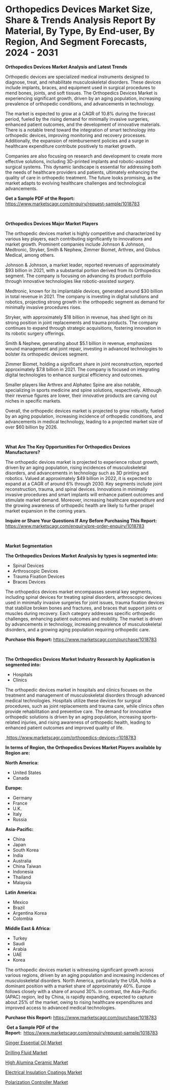 <p><h1>Orthopedics Devices Market Size, Share & Trends Analysis Report By Material, By Type, By End-user, By Region, And Segment Forecasts, 2024 - 2031</h1></p><p><strong>Orthopedics Devices Market Analysis and Latest Trends</strong></p>
<p><p>Orthopedic devices are specialized medical instruments designed to diagnose, treat, and rehabilitate musculoskeletal disorders. These devices include implants, braces, and equipment used in surgical procedures to mend bones, joints, and soft tissues. The Orthopedics Devices Market is experiencing significant growth, driven by an aging population, increasing prevalence of orthopedic conditions, and advancements in technology.</p><p>The market is expected to grow at a CAGR of 10.8% during the forecast period, fueled by the rising demand for minimally invasive surgeries, enhanced patient outcomes, and the development of innovative materials. There is a notable trend toward the integration of smart technology into orthopedic devices, improving monitoring and recovery processes. Additionally, the expansion of reimbursement policies and a surge in healthcare expenditure contribute positively to market growth.</p><p>Companies are also focusing on research and development to create more effective solutions, including 3D-printed implants and robotic-assisted surgical systems. This dynamic landscape is essential for addressing both the needs of healthcare providers and patients, ultimately enhancing the quality of care in orthopedic treatment. The future looks promising, as the market adapts to evolving healthcare challenges and technological advancements.</p></p>
<p><strong>Get a Sample PDF of the Report:&nbsp;</strong> <a href="https://www.marketscagr.com/enquiry/request-sample/1018783">https://www.marketscagr.com/enquiry/request-sample/1018783</a></p>
<p>&nbsp;</p>
<p><strong>Orthopedics Devices Major Market Players</strong></p>
<p><p>The orthopedic devices market is highly competitive and characterized by various key players, each contributing significantly to innovations and market growth. Prominent companies include Johnson & Johnson, Medtronic, Stryker, Smith & Nephew, Zimmer Biomet, Arthrex, and Globus Medical, among others.</p><p>Johnson & Johnson, a market leader, reported revenues of approximately $93 billion in 2021, with a substantial portion derived from its Orthopedics segment. The company is focusing on advancing its product portfolio through innovative technologies like robotic-assisted surgery.</p><p>Medtronic, known for its implantable devices, generated around $30 billion in total revenue in 2021. The company is investing in digital solutions and robotics, projecting strong growth in the orthopedic segment as demand for minimally invasive procedures rises.</p><p>Stryker, with approximately $18 billion in revenue, has shed light on its strong position in joint replacements and trauma products. The company continues to expand through strategic acquisitions, fostering innovation in its robotic surgery offerings.</p><p>Smith & Nephew, generating about $5.1 billion in revenue, emphasizes wound management and joint repair, investing in advanced technologies to bolster its orthopedic devices segment.</p><p>Zimmer Biomet, holding a significant share in joint reconstruction, reported approximately $7.8 billion in 2021. The company is focused on integrating digital technologies to enhance surgical efficiency and outcomes.</p><p>Smaller players like Arthrex and Alphatec Spine are also notable, specializing in sports medicine and spine solutions, respectively. Although their revenue figures are lower, their innovative products are carving out niches in specific markets.</p><p>Overall, the orthopedic devices market is projected to grow robustly, fueled by an aging population, increasing incidence of orthopedic conditions, and advancements in medical technology, leading to a projected market size of over $60 billion by 2026.</p></p>
<p>&nbsp;</p>
<p><strong>What Are The Key Opportunities For Orthopedics Devices Manufacturers?</strong></p>
<p><p>The orthopedic devices market is projected to experience robust growth, driven by an aging population, rising incidences of musculoskeletal disorders, and advancements in technology such as 3D printing and robotics. Valued at approximately $49 billion in 2022, it is expected to expand at a CAGR of around 6% through 2030. Key segments include joint reconstruction, trauma, and spinal devices. Innovations in minimally invasive procedures and smart implants will enhance patient outcomes and stimulate market demand. Moreover, increasing healthcare expenditure and the growing awareness of orthopedic health are likely to further propel market expansion in the coming years.</p></p>
<p><strong>Inquire or Share Your Questions If Any Before Purchasing This Report:</strong> <a href="https://www.marketscagr.com/enquiry/pre-order-enquiry/1018783">https://www.marketscagr.com/enquiry/pre-order-enquiry/1018783</a></p>
<p>&nbsp;</p>
<p><strong>Market Segmentation</strong></p>
<p><strong>The Orthopedics Devices Market Analysis by types is segmented into:</strong></p>
<p><ul><li>Spinal Devices</li><li>Arthroscopic Devices</li><li>Trauma Fixation Devices</li><li>Braces Devices</li></ul></p>
<p><p>The orthopedics devices market encompasses several key segments, including spinal devices for treating spinal disorders, arthroscopic devices used in minimally invasive surgeries for joint issues, trauma fixation devices that stabilize broken bones and fractures, and braces that support joints or muscles during recovery. Each category addresses specific orthopedic challenges, enhancing patient outcomes and mobility. The market is driven by advancements in technology, increasing prevalence of musculoskeletal disorders, and a growing aging population requiring orthopedic care.</p></p>
<p><strong>Purchase this Report:&nbsp;</strong><a href="https://www.marketscagr.com/purchase/1018783">https://www.marketscagr.com/purchase/1018783</a></p>
<p>&nbsp;</p>
<p><strong>The Orthopedics Devices Market Industry Research by Application is segmented into:</strong></p>
<p><ul><li>Hospitals</li><li>Clinics</li></ul></p>
<p><p>The orthopedic devices market in hospitals and clinics focuses on the treatment and management of musculoskeletal disorders through advanced medical technologies. Hospitals utilize these devices for surgical procedures, such as joint replacements and trauma care, while clinics often provide rehabilitation and preventive care. The demand for innovative orthopedic solutions is driven by an aging population, increasing sports-related injuries, and rising awareness of orthopedic health, leading to enhanced patient outcomes and improved quality of life.</p></p>
<p><a href="https://www.marketscagr.com/orthopedics-devices-r1018783">&nbsp;https://www.marketscagr.com/orthopedics-devices-r1018783</a></p>
<p><strong>In terms of Region, the Orthopedics Devices Market Players available by Region are:</strong></p>
<p>
    <p> <strong> North America: </strong>
        <ul>
            <li>United States</li>
            <li>Canada</li>
        </ul>
        </p> 
    <p> <strong> Europe: </strong>
        <ul>
            <li>Germany</li>
            <li>France</li>
            <li>U.K.</li>
            <li>Italy</li>
            <li>Russia</li>
        </ul>
        </p> 
    <p> <strong> Asia-Pacific: </strong>
        <ul>
            <li>China</li>
            <li>Japan</li>
            <li>South Korea</li>
            <li>India</li>
            <li>Australia</li>
            <li>China Taiwan</li>
            <li>Indonesia</li>
            <li>Thailand</li>
            <li>Malaysia</li>
        </ul>
        </p> 
    <p> <strong> Latin America: </strong>
        <ul>
            <li>Mexico</li>
            <li>Brazil</li>
            <li>Argentina Korea</li>
            <li>Colombia</li>
        </ul>
        </p> 
    <p> <strong> Middle East & Africa: </strong>
        <ul>
            <li>Turkey</li>
            <li>Saudi</li>
            <li>Arabia</li>
            <li>UAE</li>
            <li>Korea</li>
        </ul>
    </p>
    </p>
<p><p>The orthopedic devices market is witnessing significant growth across various regions, driven by an aging population and increasing incidences of musculoskeletal disorders. North America, particularly the USA, holds a dominant position with a market share of approximately 40%. Europe follows closely with a share of around 30%. In contrast, the Asia-Pacific (APAC) region, led by China, is rapidly expanding, expected to capture about 25% of the market, owing to rising healthcare expenditures and improved access to advanced medical technologies.</p></p>
<p><strong>Purchase this Report: </strong><a href="https://www.marketscagr.com/purchase/1018783">https://www.marketscagr.com/purchase/1018783</a></p>
<p>&nbsp;<strong>Get a Sample PDF of the Report:&nbsp;&nbsp;</strong><a href="https://www.marketscagr.com/enquiry/request-sample/1018783">https://www.marketscagr.com/enquiry/request-sample/1018783</a></p>
<p><strong></strong></p>
<p><p><a href="https://www.linkedin.com/pulse/what-growth-drivers-ginger-essential-oil-market-comprehensive-bmgtf?trackingId=hlCzMLNBRiusmTpd66lvyQ%3D%3D">Ginger Essential Oil Market</a></p><p><a href="https://issuu.com/reportprime-2/docs/drilling-fluid-market-size-2030.ppt_ad50639f4b3de4">Drilling Fluid Market</a></p><p><a href="https://medium.com/@calekuhlman2023/high-alumina-ceramic-market-trends-and-regional-insights-forecasted-for-period-from-2024-to-2031-4b5b45c49e86">High Alumina Ceramic Market</a></p><p><a href="https://issuu.com/reportprime-2/docs/electrical-insulation-coatings-mark_c92f4da161049e">Electrical Insulation Coatings Market</a></p><p><a href="https://medium.com/@diengw5_68119/the-growth-of-the-polarization-controller-market-has-been-significant-driven-by-various-critical-a4115659dfda">Polarization Controller Market</a></p></p>